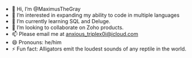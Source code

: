- 👋 Hi, I’m @MaximusTheGray
- 👀 I’m interested in expanding my ability to code in multiple languages
- 🌱 I’m currently learning SQL and Deluge.
- 💞️ I’m looking to collaborate on Zoho products.
- 📫 Please email me at anxious_triplex0i@icloud.com
- 😄 Pronouns: he/him
- ⚡ Fun fact: Alligators emit the loudest sounds of any reptile in the world.

<!---
MaximusTheGray/MaximusTheGray is a ✨ special ✨ repository because its `README.md` (this file) appears on your GitHub profile.
You can click the Preview link to take a look at your changes.
--->

